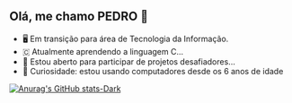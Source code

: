## Olá, me chamo PEDRO 👋

- 🖥️ Em transição para área de Tecnologia da Informação.
- 🇨 Atualmente aprendendo a linguagem C...
- 👯 Estou aberto para participar de projetos desafiadores...
- 💬 Curiosidade: estou usando computadores desde os 6 anos de idade

[![Anurag's GitHub stats-Dark](https://github-readme-stats.vercel.app/api?username=pedroemncosta&show_icons=true&theme=dark#gh-dark-mode-only)](https://github.com/pedroemncosta/github-readme-stats#gh-dark-mode-only) 
 
